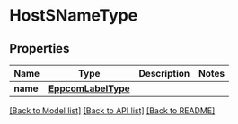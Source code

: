 # HostSNameType

## Properties
Name | Type | Description | Notes
------------ | ------------- | ------------- | -------------
**name** | [**EppcomLabelType**](EppcomLabelType.md) |  | 

[[Back to Model list]](../README.md#documentation-for-models) [[Back to API list]](../README.md#documentation-for-api-endpoints) [[Back to README]](../README.md)

